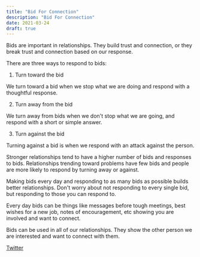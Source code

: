 ```yaml
---
title: "Bid For Connection"
description: "Bid For Connection"
date: 2021-03-24
draft: true
---
```


Bids are important in relationships. They build trust and connection, or they break trust and connection based on our response.  

There are three ways to respond to bids:

1. Turn toward the bid

We turn toward a bid when we stop what we are doing and respond with a thoughtful response.  

2. Turn away from the bid

We turn away from bids when we don't stop what we are going, and respond with a short or simple answer.  

3. Turn against the bid

Turning against a bid is when we respond with an attack against the person.  

Stronger relationships tend to have a higher number of bids and responses to bids. Relationships trending toward problems have few bids and people are more likely to respond by turning away or against. 

Making bids every day and responding to as many bids as possible builds better relationships. Don't worry about not responding to every single bid, but responding to those you can respond to.   

Every day bids can be things like messages before tough meetings, best wishes for a new job, notes of encouragement, etc showing you are involved and want to connect.  

Bids can be used in all of our relationships. They show the other person we are interested and want to connect with them.  

[Twitter]()